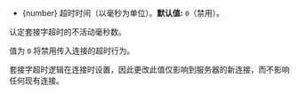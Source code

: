 <!-- YAML
added: v0.9.12
changes:
  - version: v13.0.0
    pr-url: https://github.com/nodejs/node/pull/27558
    description: The default timeout changed from 120s to 0 (no timeout).
-->

* {number} 超时时间（以毫秒为单位）。**默认值:** `0`（禁用）。

认定套接字超时的不活动毫秒数。

值为 `0` 将禁用传入连接的超时行为。

套接字超时逻辑在连接时设置，因此更改此值仅影响到服务器的新连接，而不影响任何现有连接。


